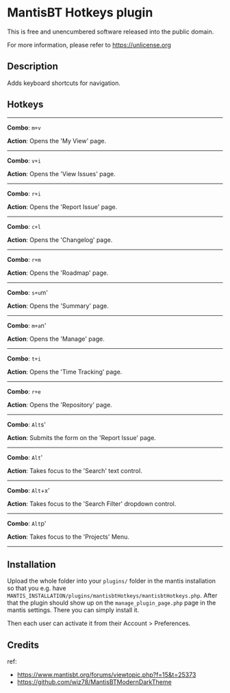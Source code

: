 # MantisBT Hotkeys plugin

This is free and unencumbered software released into the public domain.

For more information, please refer to https://unlicense.org


## Description

Adds keyboard shortcuts for navigation.

## Hotkeys

---

**Combo**: ```m+v```

**Action**: Opens the 'My View' page.

---

**Combo**: ```v+i```

**Action**: Opens the 'View Issues' page.

---

**Combo**: ```r+i```

**Action**: Opens the 'Report Issue' page.

---

**Combo**: ```c+l```

**Action**: Opens the 'Changelog' page.

---

**Combo**: ```r+m```

**Action**: Opens the 'Roadmap' page.

---

**Combo**: ```s+u```m'

**Action**: Opens the 'Summary' page.

---

**Combo**: ```m+a```n'

**Action**: Opens the 'Manage' page.

---

**Combo**: ```t+i```

**Action**: Opens the 'Time Tracking' page.

---

**Combo**: ```r+e```

**Action**: Opens the 'Repository' page.

---

**Combo**: ```Alt```s'

**Action**: Submits the form on the 'Report Issue' page.

---

**Combo**: ```Alt```\'

**Action**: Takes focus to the 'Search' text control.

---

**Combo**: ```Alt```\+x'

**Action**: Takes focus to the 'Search Filter' dropdown control.

---

**Combo**: ```Alt```p'

**Action**: Takes focus to the 'Projects' Menu.

---

## Installation

Upload the whole folder into your `plugins/` folder in the mantis installation so that you e.g. have `MANTIS_INSTALLATION/plugins/mantisbtHotkeys/mantisbtHotkeys.php`. After that the plugin should show up on the `manage_plugin_page.php` page in the mantis settings. There you can simply install it.

Then each user can activate it from their Account > Preferences.

## Credits

ref:
* https://www.mantisbt.org/forums/viewtopic.php?f=15&t=25373
* https://github.com/wiz78/MantisBTModernDarkTheme
